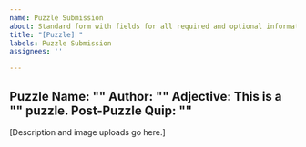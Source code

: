 ```yaml
---
name: Puzzle Submission
about: Standard form with fields for all required and optional information
title: "[Puzzle] "
labels: Puzzle Submission
assignees: ''

---
```


Puzzle Name: "<Required>"
Author: "<Required>"
Adjective: This is a "<Optional>" puzzle.
Post-Puzzle Quip: "<Optional>"
--------------------
[Description and image uploads go here.]
